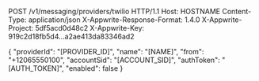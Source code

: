 POST /v1/messaging/providers/twilio HTTP/1.1
Host: HOSTNAME
Content-Type: application/json
X-Appwrite-Response-Format: 1.4.0
X-Appwrite-Project: 5df5acd0d48c2
X-Appwrite-Key: 919c2d18fb5d4...a2ae413da83346ad2

{
  "providerId": "[PROVIDER_ID]",
  "name": "[NAME]",
  "from": "+12065550100",
  "accountSid": "[ACCOUNT_SID]",
  "authToken": "[AUTH_TOKEN]",
  "enabled": false
}
